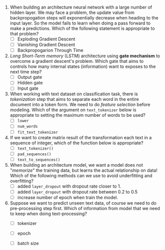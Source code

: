 1.  When building an architecture neural network with a large number of hidden layer. We may face a problem, the update value from backpropogation steps will exponentially decrease when heading to the input layer. So the model fails to learn when doing a pass forward to make a predictions. Which of the following statement is appropriate to that problem?
    - [ ] Exploding Gradient Descent
    - [ ] Vanishing Gradient Descent
    - [ ] Backpropogarion Through Time
2.  *Long Short-Term memory* (LSTM) architecture using **gate mechanism** to overcome a gradient descent's problem. Which gate that aims to controls how many internal states (information) want to exposes to the next time step?
    - [ ] Output gate
    - [ ] Hidden gate
    - [ ] Input gate
3.  When working with text dataset on classification task, there is *tokenization* step that aims to separate each word in the entire document into a token form. We need to do *feature selection* before modeling. Which of the argument on `text_tokenizer` below is appropriate to setting the maximum number of words to be used?
    - [ ] `lower`
    - [ ] `num_words`
    - [ ] `fit_text_tokenizer`
4.  If we want to create matrix result of the transformation each text in a sequence of integer, which of the function below is appropriate?
    - [ ] `text_tokenizer()`
    - [ ] `pad_sequences()`
    - [ ] `text_to_sequences()`
5.  When building an architecture model, we want a model does not "*memorize*" the training data, but learns the actual relationship on data! Which of the following methods can we use to avoid underfitting and overfitting?
    - [ ] added `layer_dropout` with dropout rate closer to 1.
    - [ ] added `layer_dropout` with dropout rate between 0.2 to 0.5
    - [ ] increase number of epoch when train the model.
6.  Suppose we want to predict unseen text data, of course we need to do pre-processing step first. Which of information from model that we need to keep when doing text-processing? 
    - [ ] tokenizer
    - [ ] epoch
    - [ ] batch size
  